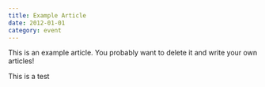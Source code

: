```yaml
---
title: Example Article
date: 2012-01-01
category: event
---
```


This is an example article. You probably want to delete it and write your own articles!

This is a test
